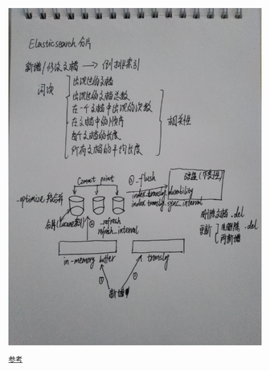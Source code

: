 ![](./elasticsearch_shard.jpg)

[参考](https://www.elastic.co/guide/cn/elasticsearch/guide/cn/inside-a-shard.html)
